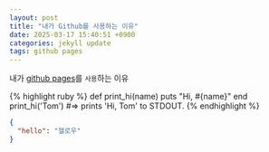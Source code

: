 ```yaml
---
layout: post
title: "내가 Github를 사용하는 이유"
date: 2025-03-17 15:40:51 +0900
categories: jekyll update
tags: github pages
---
```


내가 [github pages][github-pages]를 `사용`하는 이유

{% highlight ruby %}
def print_hi(name)
puts "Hi, #{name}"
end
print_hi('Tom')
#=> prints 'Hi, Tom' to STDOUT.
{% endhighlight %}

```json
{
  "hello": "헬로우"
}
```

[github-pages]: https://pages.github.com

